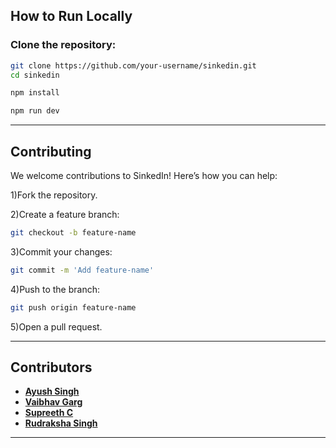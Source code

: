 ## How to Run Locally

### Clone the repository:
```bash
git clone https://github.com/your-username/sinkedin.git
cd sinkedin

npm install

npm run dev
```
---

## Contributing

We welcome contributions to SinkedIn! Here’s how you can help:

1)Fork the repository.

2)Create a feature branch:
```bash
git checkout -b feature-name
```
3)Commit your changes:
```bash
git commit -m 'Add feature-name'
```
4)Push to the branch:
```bash
git push origin feature-name
```
5)Open a pull request.

---

## Contributors

- [**Ayush Singh**](https://github.com/ayush1009208)
- [**Vaibhav Garg**](https://github.com/vaibhavgarg25)
- [**Supreeth C**](https://github.com/ShinichiShi)
- [**Rudraksha Singh**](https://github.com/rudrakshass)

---

